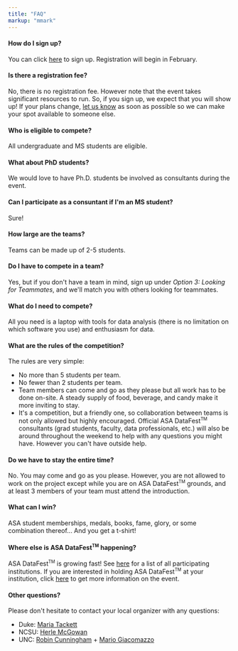 ```yaml
---
title: "FAQ"
markup: "mmark"
---
```


#### How do I sign up?

You can click [here](https://www2.stat.duke.edu/datafest/signup.html) to sign up. Registration will begin in February.

#### Is there a registration fee?

No, there is no registration fee. However note that the event takes significant resources to run. So, if you sign up, we expect that you will show up! If your plans change, [let us know](mailto:maria.tackett@duke.edu) as soon as possible so we can make your spot available to someone else.

#### Who is eligible to compete?</h4>

All undergraduate and MS students are eligible. 

#### What about PhD students?

We would love to have Ph.D. students be involved as consultants during the event.

#### Can I participate as a consuntant if I'm an MS student?

Sure!

#### How large are the teams?

Teams can be made up of 2-5 students. 

#### Do I have to compete in a team?

Yes, but if you don't have a team in mind, sign up under *Option 3: Looking for Teammates*, and we'll match you with others looking for teammates.

#### What do I need to compete?</h4>

All you need is a laptop with tools for data analysis (there is no limitation on which software you use) and enthusiasm for data.

#### What are the rules of the competition?</h4>

The rules are very simple:

  + No more than 5 students per team.
  + No fewer than 2 students per team.
  + Team members can come and go as they please but all work has to be done on-site. A steady supply of food, beverage, and candy make it more inviting to stay.
  + It's a competition, but a friendly one, so collaboration between teams is not only allowed but highly encouraged. Official ASA DataFest<sup><small>TM</small></sup> consultants (grad students, faculty, data professionals, etc.) will also be around throughout the weekend to help with any questions you might have. However you can't have outside help.
  
#### Do we have to stay the entire time?

No. You may come and go as you please. However, you are not allowed to work on the project except while you are on ASA DataFest<sup><small>TM</small></sup> grounds, and at least 3 members of your team must attend the introduction.

#### What can I win?

ASA student memberships, medals, books, fame, glory, or some combination thereof... And you get a t-shirt!

#### Where else is ASA DataFest<sup><small>TM</small></sup> happening?</h4>

ASA DataFest<sup><small>TM</small></sup> is growing fast! See <a href="http://www.amstat.org/education/datafest/participants.cfm">here</a> for a list of all participating institutions. If you are interested in holding ASA DataFest<sup><small>TM</small></sup> at your institution, click <a href="http://www.amstat.org/education/datafest/hosting.cfm">here</a> to get more information on the event.

#### Other questions?

Please don't hesitate to contact your local organizer with any questions:

  + Duke: [Maria Tackett](mailto:maria.tackett@duke.edu)
  + NCSU: [Herle McGowan](mailto:herle_mcgowan@ncsu.edu)
  + UNC: [Robin Cunningham](mailto:rjcunnin@email.unc.edu) + [Mario Giacomazzo](mailto:mgiacoma@email.unc.edu)